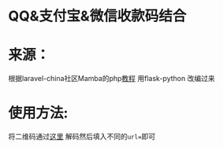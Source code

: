 QQ&支付宝&微信收款码结合  
======================
 
 # 来源：
 根据laravel-china社区Mamba的php[教程](https://laravel-china.org/articles/11038/qq-wechat-alipay-three-in-one-payment-code/) 用flask-python  改编过来  
 # 使用方法:
 将二维码通过[这里](http://tool.oschina.net/qr?type=2) 解码然后填入不同的`url=`即可

